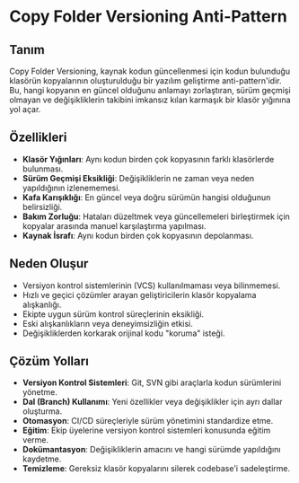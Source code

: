 # Copy Folder Versioning Anti-Pattern

## Tanım
Copy Folder Versioning, kaynak kodun güncellenmesi için kodun bulunduğu klasörün kopyalarının oluşturulduğu bir yazılım geliştirme anti-pattern'idir. Bu, hangi kopyanın en güncel olduğunu anlamayı zorlaştıran, sürüm geçmişi olmayan ve değişikliklerin takibini imkansız kılan karmaşık bir klasör yığınına yol açar.

## Özellikleri
- **Klasör Yığınları**: Aynı kodun birden çok kopyasının farklı klasörlerde bulunması.
- **Sürüm Geçmişi Eksikliği**: Değişikliklerin ne zaman veya neden yapıldığının izlenememesi.
- **Kafa Karışıklığı**: En güncel veya doğru sürümün hangisi olduğunun belirsizliği.
- **Bakım Zorluğu**: Hataları düzeltmek veya güncellemeleri birleştirmek için kopyalar arasında manuel karşılaştırma yapılması.
- **Kaynak İsrafı**: Aynı kodun birden çok kopyasının depolanması.

## Neden Oluşur
- Versiyon kontrol sistemlerinin (VCS) kullanılmaması veya bilinmemesi.
- Hızlı ve geçici çözümler arayan geliştiricilerin klasör kopyalama alışkanlığı.
- Ekipte uygun sürüm kontrol süreçlerinin eksikliği.
- Eski alışkanlıkların veya deneyimsizliğin etkisi.
- Değişikliklerden korkarak orijinal kodu "koruma" isteği.

## Çözüm Yolları
- **Versiyon Kontrol Sistemleri**: Git, SVN gibi araçlarla kodun sürümlerini yönetme.
- **Dal (Branch) Kullanımı**: Yeni özellikler veya değişiklikler için ayrı dallar oluşturma.
- **Otomasyon**: CI/CD süreçleriyle sürüm yönetimini standardize etme.
- **Eğitim**: Ekip üyelerine versiyon kontrol sistemleri konusunda eğitim verme.
- **Dokümantasyon**: Değişikliklerin amacını ve hangi sürümde yapıldığını kaydetme.
- **Temizleme**: Gereksiz klasör kopyalarını silerek codebase'i sadeleştirme.
